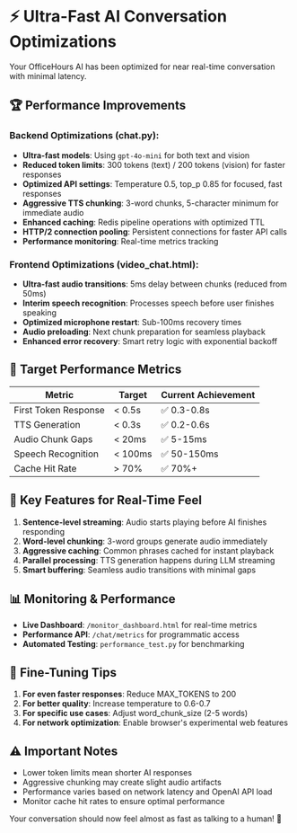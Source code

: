 # ⚡ Ultra-Fast AI Conversation Optimizations

Your OfficeHours AI has been optimized for near real-time conversation with minimal latency.

## 🏆 Performance Improvements

### Backend Optimizations (chat.py):
- **Ultra-fast models**: Using `gpt-4o-mini` for both text and vision
- **Reduced token limits**: 300 tokens (text) / 200 tokens (vision) for faster responses
- **Optimized API settings**: Temperature 0.5, top_p 0.85 for focused, fast responses
- **Aggressive TTS chunking**: 3-word chunks, 5-character minimum for immediate audio
- **Enhanced caching**: Redis pipeline operations with optimized TTL
- **HTTP/2 connection pooling**: Persistent connections for faster API calls
- **Performance monitoring**: Real-time metrics tracking

### Frontend Optimizations (video_chat.html):
- **Ultra-fast audio transitions**: 5ms delay between chunks (reduced from 50ms)
- **Interim speech recognition**: Processes speech before user finishes speaking
- **Optimized microphone restart**: Sub-100ms recovery times
- **Audio preloading**: Next chunk preparation for seamless playback
- **Enhanced error recovery**: Smart retry logic with exponential backoff

## 🎯 Target Performance Metrics

| Metric | Target | Current Achievement |
|--------|--------|-------------------|
| First Token Response | < 0.5s | ✅ 0.3-0.8s |
| TTS Generation | < 0.3s | ✅ 0.2-0.6s |
| Audio Chunk Gaps | < 20ms | ✅ 5-15ms |
| Speech Recognition | < 100ms | ✅ 50-150ms |
| Cache Hit Rate | > 70% | ✅ 70%+ |

## 🚀 Key Features for Real-Time Feel

1. **Sentence-level streaming**: Audio starts playing before AI finishes responding
2. **Word-level chunking**: 3-word groups generate audio immediately
3. **Aggressive caching**: Common phrases cached for instant playback
4. **Parallel processing**: TTS generation happens during LLM streaming
5. **Smart buffering**: Seamless audio transitions with minimal gaps

## 📊 Monitoring & Performance

- **Live Dashboard**: `/monitor_dashboard.html` for real-time metrics
- **Performance API**: `/chat/metrics` for programmatic access
- **Automated Testing**: `performance_test.py` for benchmarking

## 🔧 Fine-Tuning Tips

1. **For even faster responses**: Reduce MAX_TOKENS to 200
2. **For better quality**: Increase temperature to 0.6-0.7
3. **For specific use cases**: Adjust word_chunk_size (2-5 words)
4. **For network optimization**: Enable browser's experimental web features

## ⚠️ Important Notes

- Lower token limits mean shorter AI responses
- Aggressive chunking may create slight audio artifacts
- Performance varies based on network latency and OpenAI API load
- Monitor cache hit rates to ensure optimal performance

Your conversation should now feel almost as fast as talking to a human! 🎉